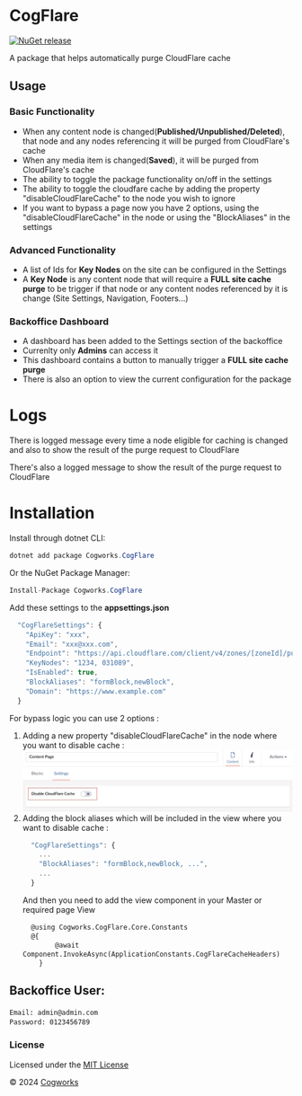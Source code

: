 # CogFlare

[![NuGet release](https://img.shields.io/nuget/v/Cogworks.CogFlare.svg)](https://www.nuget.org/packages/Cogworks.CogFlare/)

A package that helps automatically purge CloudFlare cache

## Usage

### Basic Functionality

*   When any content node is changed(**Published/Unpublished/Deleted**), that node and any nodes referencing it will be purged from CloudFlare's cache
*   When any media item is changed(**Saved**), it will be purged from CloudFlare's cache
*   The ability to toggle the package functionality on/off in the settings
*   The ability to toggle the cloudfare cache by adding the property "disableCloudFlareCache" to the node you wish to ignore
*   If you want to bypass a page now you have 2 options, using the "disableCloudFlareCache" in the node or using the "BlockAliases" in the settings

### Advanced Functionality

*   A list of Ids for **Key Nodes** on the site can be configured in the Settings
*   A **Key Node** is any content node that will require a **FULL site cache purge** to be trigger if that node or any content nodes referenced by it is change (Site Settings, Navigation, Footers...) 

### Backoffice Dashboard

*   A dashboard has been added to the Settings section of the backoffice
*   Currenlty only **Admins** can access it 
*   This dashboard contains a button to manually trigger a **FULL site cache purge**
*   There is also an option to view the current configuration for the package

# Logs

There is logged message every time a node eligible for caching is changed and also to show the result of the purge request to CloudFlare

There's also a logged message to show the result of the purge request to CloudFlare

# Installation

Install through dotnet CLI:
```c#
dotnet add package Cogworks.CogFlare
```

Or the NuGet Package Manager:
```c#
Install-Package Cogworks.CogFlare
```

Add these settings to the **appsettings.json**
```js
  "CogFlareSettings": {
    "ApiKey": "xxx",
    "Email": "xxx@xxx.com",
    "Endpoint": "https://api.cloudflare.com/client/v4/zones/[zoneId]/purge_cache",
    "KeyNodes": "1234, 031089",
    "IsEnabled": true,
    "BlockAliases": "formBlock,newBlock",
    "Domain": "https://www.example.com"
  }
```

For bypass logic you can use 2 options :
1. Adding a new property "disableCloudFlareCache" in the node where you want to disable cache :
![DisableCloudFare-Property](./disableCloudFareCacheProperty.jpg)
2. Adding the block aliases which will be included in the view where you want to disable cache :
    ```js
      "CogFlareSettings": {
        ...
        "BlockAliases": "formBlock,newBlock, ...",
        ...
      }
    ```
    And then you need to add the view component in your Master or required page View
    ```razor
      @using Cogworks.CogFlare.Core.Constants
      @{	
            @await Component.InvokeAsync(ApplicationConstants.CogFlareCacheHeaders)
        }
    ```

## Backoffice User:

```sh
Email: admin@admin.com
Password: 0123456789
```

### License

Licensed under the [MIT License](LICENSE.md)

&copy; 2024 [Cogworks](https://www.wearecogworks.com/)